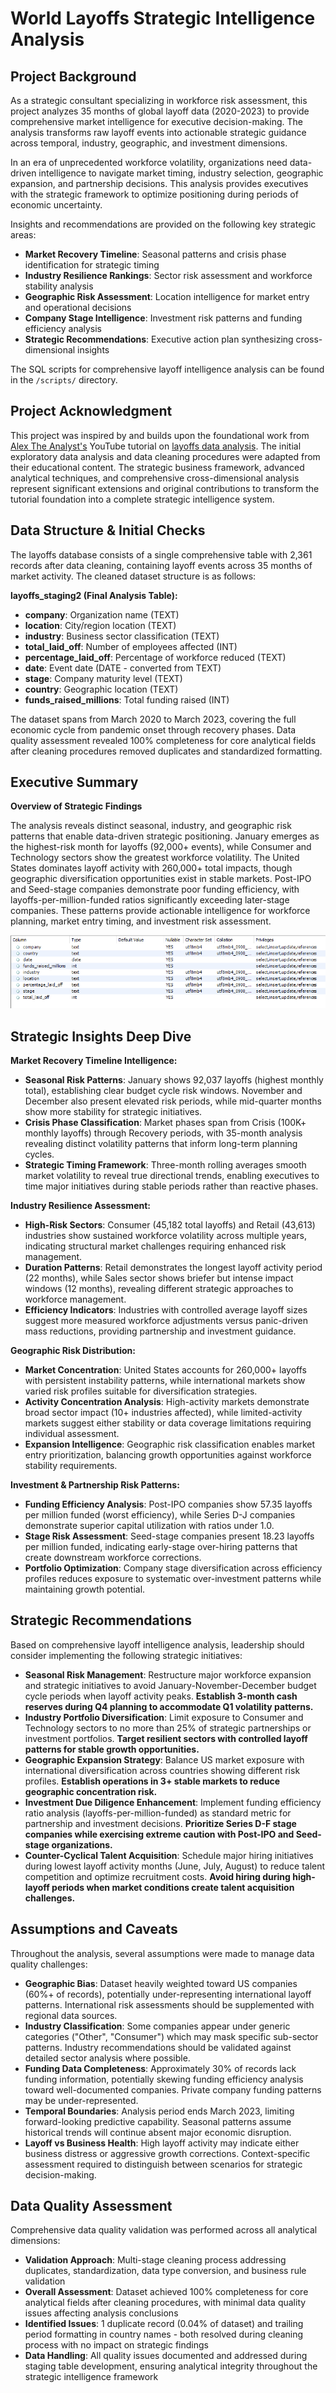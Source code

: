 # World Layoffs Strategic Intelligence Analysis

## Project Background

As a strategic consultant specializing in workforce risk assessment, this project analyzes 35 months of global layoff data (2020-2023) to provide comprehensive market intelligence for executive decision-making. The analysis transforms raw layoff events into actionable strategic guidance across temporal, industry, geographic, and investment dimensions.

In an era of unprecedented workforce volatility, organizations need data-driven intelligence to navigate market timing, industry selection, geographic expansion, and partnership decisions. This analysis provides executives with the strategic framework to optimize positioning during periods of economic uncertainty.

Insights and recommendations are provided on the following key strategic areas:

- **Market Recovery Timeline**: Seasonal patterns and crisis phase identification for strategic timing
- **Industry Resilience Rankings**: Sector risk assessment and workforce stability analysis
- **Geographic Risk Assessment**: Location intelligence for market entry and operational decisions
- **Company Stage Intelligence**: Investment risk patterns and funding efficiency analysis
- **Strategic Recommendations**: Executive action plan synthesizing cross-dimensional insights

The SQL scripts for comprehensive layoff intelligence analysis can be found in the `/scripts/` directory.

## Project Acknowledgment

This project was inspired by and builds upon the foundational work from [Alex The Analyst's](https://www.youtube.com/@AlexTheAnalyst) YouTube tutorial on [layoffs data analysis](https://www.youtube.com/watch?v=QYd-RtK58VQ). The initial exploratory data analysis and data cleaning procedures were adapted from their educational content. The strategic business framework, advanced analytical techniques, and comprehensive cross-dimensional analysis represent significant extensions and original contributions to transform the tutorial foundation into a complete strategic intelligence system.
## Data Structure & Initial Checks

The layoffs database consists of a single comprehensive table with 2,361 records after data cleaning, containing layoff events across 35 months of market activity. The cleaned dataset structure is as follows:

**layoffs_staging2 (Final Analysis Table):**

- **company**: Organization name (TEXT)
- **location**: City/region location (TEXT)
- **industry**: Business sector classification (TEXT)
- **total_laid_off**: Number of employees affected (INT)
- **percentage_laid_off**: Percentage of workforce reduced (TEXT)
- **date**: Event date (DATE - converted from TEXT)
- **stage**: Company maturity level (TEXT)
- **country**: Geographic location (TEXT)
- **funds_raised_millions**: Total funding raised (INT)

The dataset spans from March 2020 to March 2023, covering the full economic cycle from pandemic onset through recovery phases. Data quality assessment revealed 100% completeness for core analytical fields after cleaning procedures removed duplicates and standardized formatting.

## Executive Summary

**Overview of Strategic Findings**

The analysis reveals distinct seasonal, industry, and geographic risk patterns that enable data-driven strategic positioning. January emerges as the highest-risk month for layoffs (92,000+ events), while Consumer and Technology sectors show the greatest workforce volatility. The United States dominates layoff activity with 260,000+ total impacts, though geographic diversification opportunities exist in stable markets. Post-IPO and Seed-stage companies demonstrate poor funding efficiency, with layoffs-per-million-funded ratios significantly exceeding later-stage companies. These patterns provide actionable intelligence for workforce planning, market entry timing, and investment risk assessment.

![Final Table](/images/table-structure.png)

## Strategic Insights Deep Dive

**Market Recovery Timeline Intelligence:**

- **Seasonal Risk Patterns**: January shows 92,037 layoffs (highest monthly total), establishing clear budget cycle risk windows. November and December also present elevated risk periods, while mid-quarter months show more stability for strategic initiatives.
- **Crisis Phase Classification**: Market phases span from Crisis (100K+ monthly layoffs) through Recovery periods, with 35-month analysis revealing distinct volatility patterns that inform long-term planning cycles.
- **Strategic Timing Framework**: Three-month rolling averages smooth market volatility to reveal true directional trends, enabling executives to time major initiatives during stable periods rather than reactive phases.

**Industry Resilience Assessment:**

- **High-Risk Sectors**: Consumer (45,182 total layoffs) and Retail (43,613) industries show sustained workforce volatility across multiple years, indicating structural market challenges requiring enhanced risk management.
- **Duration Patterns**: Retail demonstrates the longest layoff activity period (22 months), while Sales sector shows briefer but intense impact windows (12 months), revealing different strategic approaches to workforce management.
- **Efficiency Indicators**: Industries with controlled average layoff sizes suggest more measured workforce adjustments versus panic-driven mass reductions, providing partnership and investment guidance.

**Geographic Risk Distribution:**

- **Market Concentration**: United States accounts for 260,000+ layoffs with persistent instability patterns, while international markets show varied risk profiles suitable for diversification strategies.
- **Activity Concentration Analysis**: High-activity markets demonstrate broad sector impact (10+ industries affected), while limited-activity markets suggest either stability or data coverage limitations requiring individual assessment.
- **Expansion Intelligence**: Geographic risk classification enables market entry prioritization, balancing growth opportunities against workforce stability requirements.

**Investment & Partnership Risk Patterns:**

- **Funding Efficiency Analysis**: Post-IPO companies show 57.35 layoffs per million funded (worst efficiency), while Series D-J companies demonstrate superior capital utilization with ratios under 1.0.
- **Stage Risk Assessment**: Seed-stage companies present 18.23 layoffs per million funded, indicating early-stage over-hiring patterns that create downstream workforce corrections.
- **Portfolio Optimization**: Company stage diversification across efficiency profiles reduces exposure to systematic over-investment patterns while maintaining growth potential.

## Strategic Recommendations

Based on comprehensive layoff intelligence analysis, leadership should consider implementing the following strategic initiatives:

- **Seasonal Risk Management**: Restructure major workforce expansion and strategic initiatives to avoid January-November-December budget cycle periods when layoff activity peaks. **Establish 3-month cash reserves during Q4 planning to accommodate Q1 volatility patterns.**
- **Industry Portfolio Diversification**: Limit exposure to Consumer and Technology sectors to no more than 25% of strategic partnerships or investment portfolios. **Target resilient sectors with controlled layoff patterns for stable growth opportunities.**
- **Geographic Expansion Strategy**: Balance US market exposure with international diversification across countries showing different risk profiles. **Establish operations in 3+ stable markets to reduce geographic concentration risk.**
- **Investment Due Diligence Enhancement**: Implement funding efficiency ratio analysis (layoffs-per-million-funded) as standard metric for partnership and investment decisions. **Prioritize Series D-F stage companies while exercising extreme caution with Post-IPO and Seed-stage organizations.**
- **Counter-Cyclical Talent Acquisition**: Schedule major hiring initiatives during lowest layoff activity months (June, July, August) to reduce talent competition and optimize recruitment costs. **Avoid hiring during high-layoff periods when market conditions create talent acquisition challenges.**

## Assumptions and Caveats

Throughout the analysis, several assumptions were made to manage data quality challenges:

- **Geographic Bias**: Dataset heavily weighted toward US companies (60%+ of records), potentially under-representing international layoff patterns. International risk assessments should be supplemented with regional data sources.
- **Industry Classification**: Some companies appear under generic categories ("Other", "Consumer") which may mask specific sub-sector patterns. Industry recommendations should be validated against detailed sector analysis where possible.
- **Funding Data Completeness**: Approximately 30% of records lack funding information, potentially skewing funding efficiency analysis toward well-documented companies. Private company funding patterns may be under-represented.
- **Temporal Boundaries**: Analysis period ends March 2023, limiting forward-looking predictive capability. Seasonal patterns assume historical trends will continue absent major economic disruption.
- **Layoff vs Business Health**: High layoff activity may indicate either business distress or aggressive growth corrections. Context-specific assessment required to distinguish between scenarios for strategic decision-making.

## Data Quality Assessment

Comprehensive data quality validation was performed across all analytical dimensions:

- **Validation Approach**: Multi-stage cleaning process addressing duplicates, standardization, data type conversion, and business rule validation
- **Overall Assessment**: Dataset achieved 100% completeness for core analytical fields after cleaning procedures, with minimal data quality issues affecting analysis conclusions
- **Identified Issues**: 1 duplicate record (0.04% of dataset) and trailing period formatting in country names - both resolved during cleaning process with no impact on strategic findings
- **Data Handling**: All quality issues documented and addressed during staging table development, ensuring analytical integrity throughout the strategic intelligence framework
